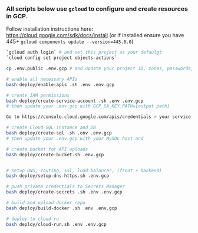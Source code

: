 ### All scripts below use `gcloud` to configure and create resources in GCP.
Follow installation instructions here: https://cloud.google.com/sdk/docs/install
(or if installed ensure you have 445+ `gcloud components update --version=445.0.0`)

```bash
`gcloud auth login` # and set this project as your defaulgt
`cloud config set project objects-actions`

cp .env.public .env.gcp # and update your project ID, zones, passwords, and listed resource names

# enable all necessary APIs
bash deploy/enable-apis .sh .env .env.gcp

# create IAM permissions
bash deploy/create-service-account .sh .env .env.gcp
# then update your .env.gcp with GCP_SA_KEY_PATH=[output path]

Go to https://console.cloud.google.com/apis/credentials > your service account > Keys > Create JSON key > download it > set the path in your .env.gcp `GCP_SA_KEY_PATH` variable

# create Cloud SQL instance and DB
bash deploy/create-sql .sh .env .env.gcp
# then update your .env.gcp with your MySQL host and 

# create bucket for API uploads
bash deploy/create-bucket.sh .env.gcp


# setup DNS, routing, ssl, load balancer, (front + backend)
bash deploy/setup-dns-https.sh .env.gcp

# push private credentials to Secrets Manager
bash deploy/create-secrets .sh .env .env.gcp

# build and upload docker repo 
bash deploy/build-docker .sh .env .env.gcp

# deploy to cloud ru
bash deploy/cloud-run.sh .env .env.gcp

```
